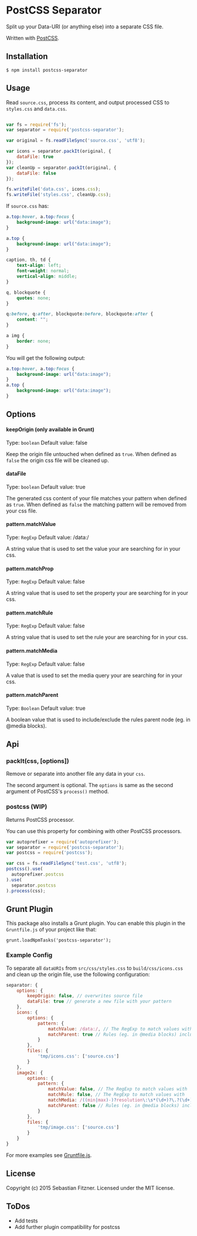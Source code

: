 PostCSS Separator
============

Split up your Data-URI (or anything else) into a separate CSS file.

Written with [PostCSS](https://github.com/postcss).


## Installation

`$ npm install postcss-separator`

## Usage

Read `source.css`, process its content, and output processed CSS to `styles.css` and `data.css`.

``` js

var fs = require('fs');
var separator = require('postcss-separator');

var original = fs.readFileSync('source.css', 'utf8');

var icons = separator.packIt(original, {
	dataFile: true
});
var cleanUp = separator.packIt(original, {
	dataFile: false
});

fs.writeFile('data.css', icons.css);
fs.writeFile('styles.css', cleanUp.css);

```

If `source.css` has:

```css
a.top:hover, a.top:focus {
	background-image: url("data:image");
}

a.top {
	background-image: url("data:image");
}

caption, th, td {
	text-align: left;
	font-weight: normal;
	vertical-align: middle;
}

q, blockquote {
	quotes: none;
}

q:before, q:after, blockquote:before, blockquote:after {
	content: "";
}

a img {
	border: none;
}
```

You will get the following output:

```css
a.top:hover, a.top:focus {
	background-image: url("data:image");
}
a.top {
	background-image: url("data:image");
}
```

## Options

#### keepOrigin (only available in Grunt)
Type: `boolean`
Default value: false

Keep the origin file untouched when defined as `true`. When defined as `false` the origin css file will be cleaned up.

#### dataFile
Type: `boolean`
Default value: true

The generated css content of your file matches your pattern when defined as `true`. When defined as `false` the matching pattern will be removed from your css file. 

#### pattern.matchValue
Type: `RegExp`
Default value: /data:/

A string value that is used to set the value your are searching for in your css.

#### pattern.matchProp
Type: `RegExp`
Default value: false

A string value that is used to set the property your are searching for in your css.

#### pattern.matchRule
Type: `RegExp`
Default value: false

A string value that is used to set the rule your are searching for in your css.

#### pattern.matchMedia
Type: `RegExp`
Default value: false

A value that is used to set the media query your are searching for in your css.

#### pattern.matchParent
Type: `Boolean`
Default value: true

A boolean value that is used to include/exclude the rules parent node (eg. in @media blocks).


## Api

### packIt(css, [options])

Remove or separate into another file any data in your `css`.

The second argument is optional. The `options` is same as the second argument of
PostCSS's `process()` method. 

### postcss (WIP)

Returns PostCSS processor.

You can use this property for combining with other PostCSS processors.

```javascript
var autoprefixer = require('autoprefixer');
var separator = require('postcss-separator');
var postcss = require('postcss');

var css = fs.readFileSync('test.css', 'utf8');
postcss().use(
  autoprefixer.postcss
).use(
  separator.postcss
).process(css);
```

## Grunt Plugin

This package also installs a Grunt plugin. You can enable this plugin in the
`Gruntfile.js` of your project like that:

    grunt.loadNpmTasks('postcss-separator');

### Example Config

To separate all `dataURIs` from `src/css/styles.css` to `build/css/icons.css` and clean up the origin file, use the following configuration:

``` js
separator: {
	options: {
		keepOrigin: false, // overwrites source file
		dataFile: true // generate a new file with your pattern
	},
	icons: {
		options: {
			pattern: {
				matchValue: /data:/, // The RegExp to match values with
				matchParent: true // Rules (eg. in @media blocks) include their parent node.
			}
		},
		files: {
			'tmp/icons.css': ['source.css']
		}
	},
    image2x: {
        options: {
            pattern: {
                matchValue: false, // The RegExp to match values with
                matchRule: false, // The RegExp to match values with
                matchMedia: /((min|max)-)?resolution\:\s*(\d+)?\.?(\d+)?dppx/, // The RegExp to match media queries with
                matchParent: false // Rules (eg. in @media blocks) include their parent node.
            }
        },
        files: {
            'tmp/image.css': ['source.css']
        }
    }
}

```

For more examples see [Gruntfile.js](Gruntfile.js).

## License
Copyright (c) 2015 Sebastian Fitzner. Licensed under the MIT license.

## ToDos

- Add tests
- Add further plugin compatibility for postcss

